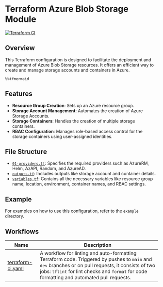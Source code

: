 # Terraform Azure Blob Storage Module

[![Terraform CI](https://github.com/PashmakGuru/terraform-azure-blob-storage/actions/workflows/terraform-ci.yaml/badge.svg)](https://github.com/PashmakGuru/terraform-azure-blob-storage/actions/workflows/terraform-ci.yaml)

## Overview
This Terraform configuration is designed to facilitate the deployment and management of Azure Blob Storage resources. It offers an efficient way to create and manage storage accounts and containers in Azure.

```mermaid
%%tfmermaid
```

## Features
- **Resource Group Creation**: Sets up an Azure resource group.
- **Storage Account Management**: Automates the creation of Azure Storage Accounts.
- **Storage Containers**: Handles the creation of multiple storage containers.
- **RBAC Configuration**: Manages role-based access control for the storage containers using user-assigned identities.

## File Structure
- [`01-providers.tf`](./01-providers.tf): Specifies the required providers such as AzureRM, Helm, AzAPI, Random, and AzureAD.
- [`outputs.tf`](./outputs.tf): Includes outputs like storage account and container details.
- [`variables.tf`](./variables.tf): Contains all the necessary variables like resource group name, location, environment, container names, and RBAC settings.

## Example
For examples on how to use this configuration, refer to the [`example`](./example) directory.

## Workflows
| Name | Description |
|---|---|
| [terraform-ci.yaml](.github/workflows/terraform-ci.yaml) | A workflow for linting and auto-formatting Terraform code. Triggered by pushes to  `main` and `dev` branches or on pull requests, it consists of two jobs: `tflint` for lint checks and  `format` for code formatting and automated pull requests. |
